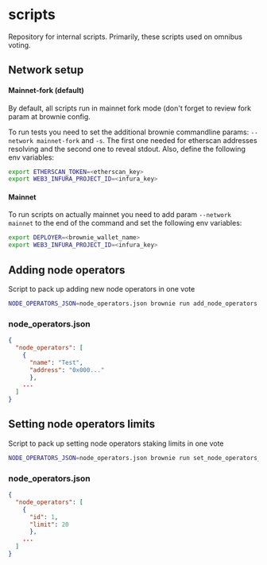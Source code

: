 # scripts

Repository for internal scripts.
Primarily, these scripts used on omnibus voting.

## Network setup
#### Mainnet-fork (default)

By default, all scripts run in mainnet fork mode (don't forget to review fork param at brownie config. 

To run tests you need to set the additional brownie commandline params: `--network mainnet-fork` and `-s`. The first one needed for etherscan addresses resolving and the second one to reveal stdout. Also, define the following env variables: 

```bash
export ETHERSCAN_TOKEN=<etherscan_key>
export WEB3_INFURA_PROJECT_ID=<infura_key>
```
#### Mainnet

To run scripts on actually mainnet you need to add param `--network mainnet` to the end of the command and set the following env variables:

```bash
export DEPLOYER=<brownie_wallet_name>
export WEB3_INFURA_PROJECT_ID=<infura_key>
```

## Adding node operators

Script to pack up adding new node operators in one vote

```bash
NODE_OPERATORS_JSON=node_operators.json brownie run add_node_operators
```

### node_operators.json

```json
{
  "node_operators": [
    {
      "name": "Test", 
      "address": "0x000..."
      },
    ...
  ]
}

```

## Setting node operators limits

Script to pack up setting node operators staking limits in one vote

```bash
NODE_OPERATORS_JSON=node_operators.json brownie run set_node_operators_limit
```

### node_operators.json

```json
{
  "node_operators": [
    {
      "id": 1, 
      "limit": 20
      },
    ...
  ]
}

```
